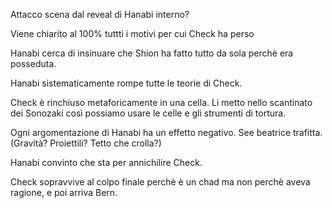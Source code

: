Attacco scena dal reveal di Hanabi interno?

Viene chiarito al 100% tuttti i motivi per cui Check ha perso

Hanabi cerca di insinuare che Shion ha fatto tutto da sola perchè era posseduta.

Hanabi sistematicamente rompe tutte le teorie di Check.

Check è rinchiuso metaforicamente in una cella.
Li metto nello scantinato dei Sonozaki così possiamo usare le celle e gli strumenti di tortura.

Ogni argomentazione di Hanabi ha un effetto negativo. See beatrice trafitta.
(Gravità? Proiettili? Tetto che crolla?)

Hanabi convinto che sta per annichilire Check.

Check sopravvive al colpo finale perchè è un chad ma non perchè aveva ragione, e poi arriva Bern.

